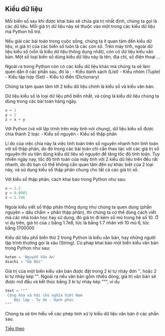 ## Kiểu dữ liệu
Mỗi biến số sau khi được khai báo sẽ chứa giá trị nhất định, chúng ta gọi là các dữ liệu. Mỗi giá trị dữ liệu này sẽ thuộc vào một trong các kiểu dữ liệu mà Python hỗ trợ.

Nếu giải các bài toán trong cuộc sống, chúng ta ít quan tâm đến kiểu dữ liệu, vì giá trị của các biến số luôn là các con số. Trên máy tính, ngoài dữ liệu kiểu số (vốn là kiểu dữ liệu thông dụng nhất), còn có dữ liệu kiểu văn bản. Một số loại biến số dùng kiểu dữ liệu này là tên, địa chỉ, số điện thoại ...

Ngoài ra trong Python còn có các kiểu dữ liệu khác mà chúng ta sẽ làm quen dần ở các phần sau, đó là :
	- Kiểu danh sách (List)
	- Kiểu nhóm (Tuple)
	- Kiểu tập hợp (Set)
	- Kiểu từ điển (Dictionary)

Chúng ta tạm quan tâm tới 2 kiểu dữ liệu chính là kiểu số và kiểu văn bản.

Dữ liệu kiểu số là loại dữ liệu phổ biến nhất, và cũng là kiểu dữ liệu chúng ta dùng trong các bài toán hàng ngày.

```python
x = 1
y = 2
z = x + y
```

Với Python (và với lập trình trên máy tính nói chung), dữ liệu kiểu số được chia thành 2 loại:
	- Kiểu số nguyên
	- Kiểu số thập phân

Lí do của việc chia này là việc tính toán trên số nguyên nhanh hơn tính toán với số thập phân, do đó trong các bài toán chỉ cần thao tác với các giá trị số nguyên thì ưu tiên dùng kiểu dữ liệu số nguyên để tăng tốc độ tính toán. Tuy nhiên ngày nay, tốc độ tính toán của máy tính với 2 kiểu dữ liệu trên đều rất nhanh, do đó bạn có thể không cần quan tâm đến sự khác biệt của 2 loại này, và sử dụng kiểu số thập phân chung cho tất cả các giá trị số.

Với kiểu số thập phân, cách khai báo trong Python như sau:

```python
x = 1.2
y = 0.0001
z = 1.7e6
```

Ngoài kiểu viết số thập phân thông dụng như chúng ta quen dùng (phần nguyên + dấu chấm + phần thập phân), thì chúng ta có thể dùng cách viết mà các nhà toán học hay sử dụng, đó giá trị đi kèm số mũ trong hệ số 10. Ở ví dụ trên, giá trị của ```z``` bằng 1.7e6, tức là bằng 1.7 nhân với 10 mũ 6, tức bằng 1700000

Kiểu dữ liệu phổ biến thứ 2 trong Python là kiểu văn bản, hay những người lập trình thường gọi là xâu (String). Cú pháp khai báo một biến kiểu văn bản trong Python như sau:

```python
hoten = 'Nguyễn Văn An'
diachi = "Hà Nội"
```

Giá trị của một biến kiểu văn bản được đặt trong 2 kí tự nháy đơn '', hoặc 2 kí tự nháy kép "".
Ngoài ra nếu văn bản gồm nhiều dòng, giá trị văn bản sẽ được mở đầu và kết thúc bằng 3 kí tự nháy kép """, ví dụ

```python
text = """ 
 Cộng hòa xã hội chủ nghĩa Việt Nam
    Độc lập - Tự do - Hạnh phúc
"""
```

Chúng ta sẽ tìm hiểu về các phép tính xử lý kiểu dữ liệu văn bản ở các phần sau.

[Tiếp theo](Input_Output.md)

